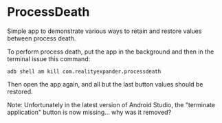 # ProcessDeath

Simple app to demonstrate various ways to retain and restore values between process death.

To perform process death, put the app in the background and then in the terminal issue this command:

`adb shell am kill com.realityexpander.processdeath`

Then open the app again, and all but the last button values should be restored.

Note: Unfortunately in the latest version of Android Studio, the "terminate application" button is now missing... why was it removed?
